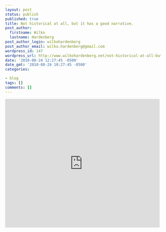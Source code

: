```yaml
---
layout: post
status: publish
published: true
title: Not historical at all, but it has a good narrative.
post_author:
  firstname: Wilko
  lastname: Hardenberg
post_author_login: wilkohardenberg
post_author_email: wilko.hardenberg@gmail.com
wordpress_id: 147
wordpress_url: http://www.wilkohardenberg.net/not-historical-at-all-but-it-has-a-good-narrative/
date: '2010-08-24 12:27:45 -0500'
date_gmt: '2010-08-24 10:27:45 -0500'
categories:

- blog
tags: []
comments: []
---
```

<p>
    <iframe src="http://www.youtube.com/embed/EOfy5LDpEHo" allowfullscreen frameborder="0" height="417" width="500"></iframe></p>
